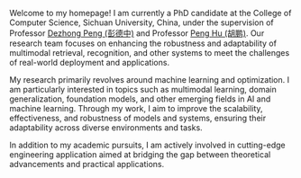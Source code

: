 Welcome to my homepage! I am currently a PhD candidate at the College of Computer Science, Sichuan University, China, under the supervision of Professor [Dezhong Peng (彭德中)](https://dblp.org/pid/17/6253.html) and Professor [Peng Hu (胡鹏)](https://penghu-cs.github.io/). Our research team focuses on enhancing the robustness and adaptability of multimodal retrieval, recognition, and other systems to meet the challenges of real-world deployment and applications.

My research primarily revolves around machine learning and optimization. I am particularly interested in topics such as multimodal learning, domain generalization, foundation models, and other emerging fields in AI and machine learning. Through my work, I aim to improve the scalability, effectiveness, and robustness of models and systems, ensuring their adaptability across diverse environments and tasks.

In addition to my academic pursuits, I am actively involved in cutting-edge engineering application aimed at bridging the gap between theoretical advancements and practical applications.